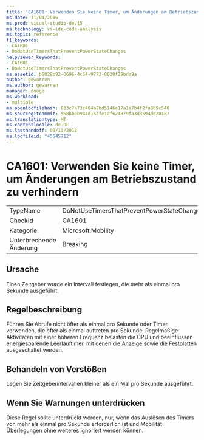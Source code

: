 ```yaml
---
title: 'CA1601: Verwenden Sie keine Timer, um Änderungen am Betriebszustand zu verhindern'
ms.date: 11/04/2016
ms.prod: visual-studio-dev15
ms.technology: vs-ide-code-analysis
ms.topic: reference
f1_keywords:
- CA1601
- DoNotUseTimersThatPreventPowerStateChanges
helpviewer_keywords:
- CA1601
- DoNotUseTimersThatPreventPowerStateChanges
ms.assetid: b8028c92-0696-4c54-9773-0028f29bda9a
author: gewarren
ms.author: gewarren
manager: douge
ms.workload:
- multiple
ms.openlocfilehash: 033c7a73c404a2bd5146a17a1a7b4f2fa8b9c540
ms.sourcegitcommit: 568bb0b944d16cfe1af624879fa3d3594d020187
ms.translationtype: MT
ms.contentlocale: de-DE
ms.lasthandoff: 09/13/2018
ms.locfileid: "45545712"
---
```

# <a name="ca1601-do-not-use-timers-that-prevent-power-state-changes"></a>CA1601: Verwenden Sie keine Timer, um Änderungen am Betriebszustand zu verhindern
|||
|-|-|
|TypeName|DoNotUseTimersThatPreventPowerStateChanges|
|CheckId|CA1601|
|Kategorie|Microsoft.Mobility|
|Unterbrechende Änderung|Breaking|

## <a name="cause"></a>Ursache
 Einen Zeitgeber wurde ein Intervall festlegen, die mehr als einmal pro Sekunde ausgeführt.

## <a name="rule-description"></a>Regelbeschreibung
 Führen Sie Abrufe nicht öfter als einmal pro Sekunde oder Timer verwenden, die öfter als einmal auftreten pro Sekunde. Regelmäßige Aktivitäten mit einer höheren Frequenz belasten die CPU und beeinflussen energiesparende Leerlauftimer, mit denen die Anzeige sowie die Festplatten ausgeschaltet werden.

## <a name="how-to-fix-violations"></a>Behandeln von Verstößen
 Legen Sie Zeitgeberintervallen kleiner als ein Mal pro Sekunde ausgeführt.

## <a name="when-to-suppress-warnings"></a>Wenn Sie Warnungen unterdrücken
 Diese Regel sollte unterdrückt werden, nur, wenn das Auslösen des Timers von mehr als einmal pro Sekunde erforderlich ist und Mobilität Überlegungen ohne weiteres ignoriert werden können.